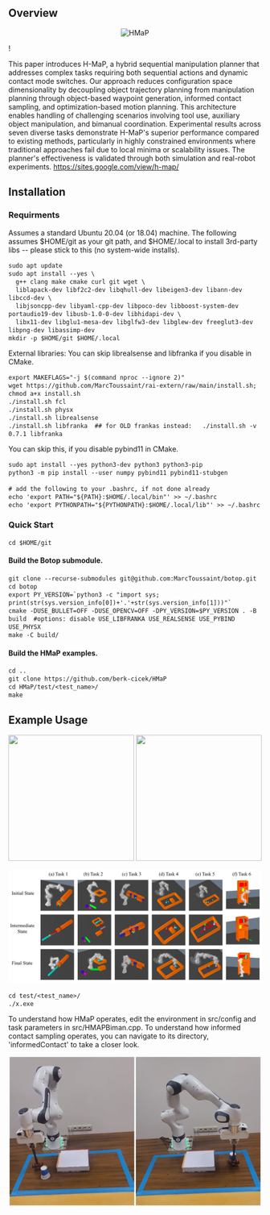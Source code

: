 ## Overview
<p align="center">
  <img src=![flowchart_new](https://github.com/user-attachments/assets/ea06998d-1b73-4e34-b727-68b0cfdfdb89) alt="HMaP"/>
</p>!

This paper introduces H-MaP, a hybrid sequential manipulation planner that addresses complex tasks requiring both sequential actions and dynamic contact mode switches. Our approach reduces configuration space dimensionality by decoupling object trajectory planning from manipulation planning through object-based waypoint generation, informed contact sampling, and optimization-based motion planning. This architecture enables handling of challenging scenarios involving tool use, auxiliary object manipulation, and bimanual coordination. Experimental results across seven diverse tasks demonstrate H-MaP's superior performance compared to existing methods, particularly in highly constrained environments where traditional approaches fail due to local minima or scalability issues. The planner's effectiveness is validated through both simulation and real-robot experiments.
https://sites.google.com/view/h-map/

## Installation
### Requirments
Assumes a standard Ubuntu 20.04 (or 18.04) machine.
The following assumes $HOME/git as your git path, and $HOME/.local to install 3rd-party libs -- please stick to this (no system-wide installs).
```
sudo apt update
sudo apt install --yes \
  g++ clang make cmake curl git wget \
  liblapack-dev libf2c2-dev libqhull-dev libeigen3-dev libann-dev libccd-dev \
  libjsoncpp-dev libyaml-cpp-dev libpoco-dev libboost-system-dev portaudio19-dev libusb-1.0-0-dev libhidapi-dev \
  libx11-dev libglu1-mesa-dev libglfw3-dev libglew-dev freeglut3-dev libpng-dev libassimp-dev
mkdir -p $HOME/git $HOME/.local
```
External libraries: You can skip librealsense and libfranka if you disable in CMake.
```
export MAKEFLAGS="-j $(command nproc --ignore 2)"
wget https://github.com/MarcToussaint/rai-extern/raw/main/install.sh; chmod a+x install.sh
./install.sh fcl
./install.sh physx
./install.sh librealsense
./install.sh libfranka  ## for OLD frankas instead:   ./install.sh -v 0.7.1 libfranka
```
You can skip this, if you disable pybind11 in CMake.
```
sudo apt install --yes python3-dev python3 python3-pip
python3 -m pip install --user numpy pybind11 pybind11-stubgen

# add the following to your .bashrc, if not done already
echo 'export PATH="${PATH}:$HOME/.local/bin"' >> ~/.bashrc
echo 'export PYTHONPATH="${PYTHONPATH}:$HOME/.local/lib"' >> ~/.bashrc
```
### Quick Start
```
cd $HOME/git
```
#### Build the Botop submodule.
```
git clone --recurse-submodules git@github.com:MarcToussaint/botop.git
cd botop
export PY_VERSION=`python3 -c "import sys; print(str(sys.version_info[0])+'.'+str(sys.version_info[1]))"`
cmake -DUSE_BULLET=OFF -DUSE_OPENCV=OFF -DPY_VERSION=$PY_VERSION . -B build  #options: disable USE_LIBFRANKA USE_REALSENSE USE_PYBIND USE_PHYSX
make -C build/
```
#### Build the HMaP examples.
```
cd ..
git clone https://github.com/berk-cicek/HMaP
cd HMaP/test/<test_name>/
make
```

## Example Usage
<div align="center">
  <img src="https://github.com/berk-cicek/HMaP/blob/main/misc/bolt.gif" width="250" height="250" /> 
  <img src="https://github.com/berk-cicek/HMaP/blob/main/misc/tunnel.gif" width="250" height="250" />
</div>

<p align="center">
  <img src="https://github.com/berk-cicek/HMaP/blob/main/misc/Experiments.png" alt="HMaP1"/>
</p>

```
cd test/<test_name>/
./x.exe
```
To understand how HMaP operates, edit the environment in src/config and task parameters in src/HMAPBiman.cpp.
To understand how informed contact sampling operates, you can navigate to its directory, 'informedContact' to take a closer look.
<p align="center">
  <img src="https://github.com/berk-cicek/HMaP/blob/main/misc/Realrobot.JPG" alt="HMaP2"/>
</p>
